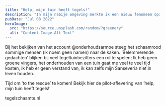 ```yaml
---
title: "Help, mijn tuin heeft tegels!"
description: "In mijn nabije omgeving merkte ik een nieuw fenomeen op: ‘Tegelschaamte’."
pubDate: "Jul 08 2022"
heroImage:
  src: "https://source.unsplash.com/random/?greenery"
  alt: "Content Image Alt Text"
---
```


Bij het bekijken van het account @onderhoudsarmoe steeg het schaamrood sommige mensen (ik noem geen namen) naar de kaken. ‘Belemmerende gedachten’ blijken bij veel tegeltuinbezitters een rol te spelen; Ik heb geen groene vingers, het onderhouden van een tuin gaat me veel te veel tijd kosten, ik heb er geen verstand van, ik kan zelfs mijn Sanseveria niet in leven houden.

Tijd om ‘to the rescue’ te komen! Bekijk hier de pilot-aflevering van ‘help, mijn tuin heeft tegels!’

tegelschaamte.nl
